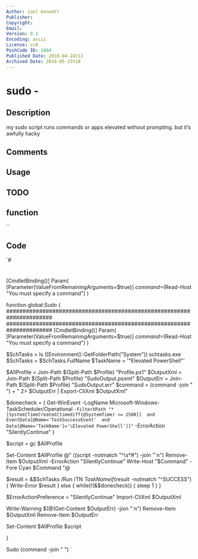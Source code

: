 ```yaml
---
Author: joel bennett
Publisher: 
Copyright: 
Email: 
Version: 0.1
Encoding: ascii
License: cc0
PoshCode ID: 1804
Published Date: 2010-04-24t13
Archived Date: 2016-05-23t18
---
```


# sudo - 

## Description

my sudo script runs commands or apps elevated without prompting. but it’s awfully hacky

## Comments



## Usage



## TODO



## function

``

## Code

`#
 #
 [CmdletBinding()]
 Param(
    [Parameter(ValueFromRemainingArguments=$true)]
    $command=$(Read-Host "You must specify a command")
 )
 
 function global:Sudo {
 ######################################################################
 ######################################################################
 [CmdletBinding()]
 Param(
    [Parameter(ValueFromRemainingArguments=$true)]
    $command=$(Read-Host "You must specify a command")
 )
 
 $SchTasks = ls ([Environment]::GetFolderPath("System")) schtasks.exe
 $SchTasks = $SchTasks.FullName
 $TaskName = '"Elevated PowerShell"'
 
 $AllProfile = Join-Path $(Split-Path $Profile) "Profile.ps1"
 $OutputXml  = Join-Path $(Split-Path $Profile) "SudoOutput.psxml"
 $OutputErr  = Join-Path $(Split-Path $Profile) "SudoOutput.err"
 $command = $($command -join " ") + " 2> $OutputErr | 
 Export-CliXml $OutputXml"
 
 $donecheck = { 
 Get-WinEvent -LogName Microsoft-Windows-TaskScheduler/Operational `
 -FilterXPath "*[System[TimeCreated[timediff(@SystemTime) <= 2500]] 
                and EventData[@Name='TaskSuccessEvent' 
                and Data[@Name='TaskName']='\Elevated PowerShell']]" `
 -ErrorAction "SilentlyContinue"
 }
 
 
 $script = gc $AllProfile
 
 Set-Content $AllProfile @"
 $(($script -notmatch "^\s*#") -join "`n")
 Remove-Item $OutputXml -ErrorAction "SilentlyContinue"
 Write-Host "$Command" -Fore Cyan
 $Command
 "@
 
 $result = &$SchTasks /Run /TN $TaskName
 if($result -notmatch "^SUCCESS") {
    Write-Error $result
 } else {
    while(!(&$donecheck)) { sleep 1 }
 }
 
 $ErrorActionPreference = "SilentlyContinue"
 Import-CliXml $OutputXml
 
 Write-Warning $(@(Get-Content $OutputErr) -join "`n")
 Remove-Item $OutputXml
 Remove-Item $OutputErr
 
 Set-Content $AllProfile $script
 
 }
 
 Sudo $($command -join " ")
`

